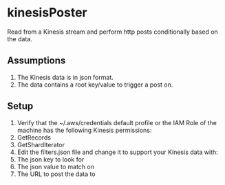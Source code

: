 # kinesisPoster

Read from a Kinesis stream and perform http posts conditionally based on the data.


## Assumptions

1. The Kinesis data is in json format.
1. The data contains a root key/value to trigger a post on.

## Setup

1. Verify that the ~/.aws/credentials default profile or the IAM Role of the machine has the following Kinesis permissions:
 1. GetRecords
 1. GetShardIterator
1. Edit the filters.json file and change it to support your Kinesis data with:
 1. The json key to look for
 1. The json value to match on
 1. The URL to post the data to

